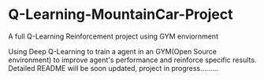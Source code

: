 # Q-Learning-MountainCar-Project
A full Q-Learning Reinforcement project using GYM enviornment 


Using Deep Q-Learning to train a agent in an GYM(Open Source environment) to improve agent's performance and reinforce specific results. Detailed
README will be soon updated, project in progress.........
